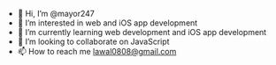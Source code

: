 - 👋 Hi, I’m @mayor247
- 👀 I’m interested in web and iOS app development 
- 🌱 I’m currently learning web development and iOS app development 
- 💞️ I’m looking to collaborate on JavaScript 
- 📫 How to reach me lawal0808@gmail.com

<!---
mayor247/mayor247 is a ✨ special ✨ repository because its `README.md` (this file) appears on your GitHub profile.
You can click the Preview link to take a look at your changes.
--->
